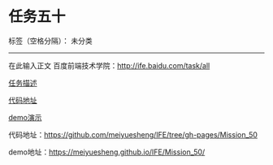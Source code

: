 # 任务五十

标签（空格分隔）： 未分类

---

在此输入正文
百度前端技术学院：http://ife.baidu.com/task/all


[任务描述](http://ife.baidu.com/task/detail?taskId=50)

[代码地址](https://github.com/meiyuesheng/IFE/tree/gh-pages/Mission_50)

[demo演示](https://meiyuesheng.github.io/IFE/Mission_50/)

代码地址：https://github.com/meiyuesheng/IFE/tree/gh-pages/Mission_50

demo地址：https://meiyuesheng.github.io/IFE/Mission_50/





